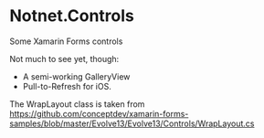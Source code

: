 # Notnet.Controls
Some Xamarin Forms controls

Not much to see yet, though:

* A semi-working GalleryView
* Pull-to-Refresh for iOS.


The WrapLayout class is taken from https://github.com/conceptdev/xamarin-forms-samples/blob/master/Evolve13/Evolve13/Controls/WrapLayout.cs
